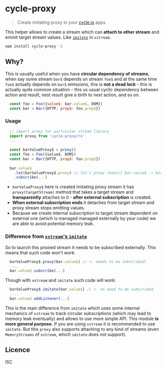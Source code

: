 # cycle-proxy

> Create imitating proxy in your [cycle.js](http://cycle.js.org) apps.

This helper allows to create a stream which can **attach to other stream**
and emmit target stream values. Like [`imitate`](https://github.com/staltz/xstream#imitate) 
in `xstream`.

```bash
npm install cycle-proxy -S
```

## Why?

This is usually useful when you have **circular dependency of streams**, 
when say some stream `bar$` depends on stream `foo$` and at the same time
`foo$` actually depends on `bar$` emissions, this 
is **not a dead lock** - this is actually quite common situation - 
this us usual cyclic dependency between action and result, nest result 
give a birth to next action, and so on.

```js
  const foo = Foo({value$: bar.value$, DOM})
  const bar = Bar({HTTP, prop$: foo.prop$})
```

### Usage

```js
  // import proxy for particular stream library
  import proxy from 'cycle-proxy/rx'  
  ...
      
  const barValueProxy$ = proxy()  
  const foo = Foo({value$, DOM})
  const bar = Bar({HTTP, prop$: foo.prop$})
  
  bar.value$
    .let(barValueProxy$.proxy) // let's proxy (mimic) bar.value$ -> barValueProxy$ 
    .subscribe(...)    
```
- `barValueProxy$` here is created imitating proxy stream it has 
`proxy(targetStream)` method  that takes a target stream 
and **transparently** attaches to it - **after external subscription** is created. 
- **When external subscription ends** it detaches from target stream 
and proxy stream stops emitting values. 
- Because we create internal subscription to target stream dependent on external one (which is 
managed managed externally by your code) we are able to avoid potential memory leak.

###  Difference from [`xstream`'s `imitate`](https://github.com/staltz/xstream#imitate) 

So to launch this proxied stream it needs to be subscribed externally. 
This means that such code won't work:
```js
  barValueProxy$.proxy(bar.value$) // <- needs to be subscribed!
  ....
  bar.value$.subscribe(...)
```
Though with `xstream` and `imitate` such code will work:
```js  
  barValueProxy$.imitate(bar.value$) // <- no need to be subscribed
  ....
  bar.value$.addListener(...)
```

This is the main difference from `imitate` which uses some internal 
mechanics of `xstream` to track circular subscriptions
(which may lead to memory leak eventually) and allows to use more simple API. 
This module **is more general purpose**.
If you are using `xstream` it is recommended to use `imitate`. But 
this `proxy` also supports attaching to any kind of streams 
(even `MemoryStreams` of `xstream`, which `imitate` does not support).

## Licence
ISC
